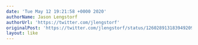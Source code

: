 ```yaml
---
date: 'Tue May 12 19:21:58 +0000 2020'
authorName: Jason Lengstorf
authorUrl: 'https://twitter.com/jlengstorf'
originalPost: 'https://twitter.com/jlengstorf/status/1260289131839492096'
layout: like
---
```

